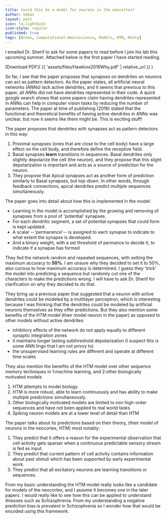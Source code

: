 ```yaml
---
title: Could this be a model for neurons in the neocortex?
author: Sebas
layout: post
icon: fa-lightbulb
icon-style: regular
published: true
tags: [Brown, Computational-Neuroscience, Models, HTM, Monty]
---
```



I emailed Dr. Sherif to ask for some papers to read before I join his lab this upcoming summer. Attached below is the first paper I have started reading.

[Download PDF]( {{ 'assets/files/Hawkins2016Why.pdf' | relative_url }} )

So far, I see that the paper proposes that synapses on dendrites on neurons can act as pattern detectors. As the paper states, all artificial neural networks (ANNs) lack active dendrites, and it seems that previous to this paper, all ANNs did not have dendrites represented in their code. A quick google search shows that some papers claim having dendrites represented in ANNs can help in computer vision tasks by reducing the number of parameters. The paper at time of publishing (2016) stated that the functional and theoretical benefits of having active dendrites in ANNs was unclear, but now it seems like there might be. This is exciting stuff!

The paper proposes that dendrites with synapses act as pattern detectors in this way:
1. Proximal synapses (ones that are close to the cell body) have a large effect on the cell body, and therefore define the receptive field.
2. Basal synapses **learn** transitions in sequences. Basal dendrites only slightly depolarize the cell (the neuron), and they propose that this slight depolarization is important and acts as a source of prediction for the neuron.
3. They propose that Apical synapses act as another form of prediction similarly to Basal synapses, but top-down. In other words, through feedback connections, apical dendrites predict multiple sequences simultaneously.

The paper goes into detail about how this is implemented in the model:
- Learning in the model is accomplished by the growing and removing of synapses from a pool of 'potential' synapses.
- For each dendritic segment, a set of potential synapses that could form is kept updated.
- A scalar --'permanence'-- is assigned to each synapse to indicate to what extent the synapse is developed.
- And a binary weight, with a set threshold of permance to decide it, to indicate if a synapse has formed

They fed the network random and repeated sequences, with setting the maximum accuracy to **50%**. I am unsure why they decided to set it to 50%, also curious to how maximum accuracy is determined. I guess they 'trick' the model into predicting a sequence but randomly cut one of the characters to make the predictions wrong. I will have to ask Dr. Sherif for clarification on why they decided to do that.

They bring up a previous paper that suggested that a neuron with active dendrites could be modeled by a multilayer perceptron, which is interesting because I was thinking that the dendrites could be modeled by artificial neurons themselves as they offer predictions. But they also mention some benefits of the HTM model (their model neuron in the paper) as opposed to other models without active dendrites:
- inhibitory effects of the network do not apply equally to different synaptic integration zones
- it maintains longer lasting subthreshold depolarization (I suspect this is some ANN lingo that I am not privvy to)
- the unsupervised learning rules are different and operate at different time scales

They also mention the benefits of the HTM model over other sequence memory techniques in 1:machine learning, and 2:other biologically motivated models
1. HTM attempts to model biology.
1. HTM is more robust, able to learn continuously and has ability to make multiple predictions simultaneously.
2. Other biologically motivated models are limited to non high-order sequences and have not been applied to real world tasks
2. Spiking neuron models are at a lower level of detail than HTM

The paper talks about its predictions based on their theory, (their model of neurons in the neocortex, HTM) most notably:
1. They predict that it offers a reason for the experimental observation that cell activity gets sparser when a continuous predictable sensory stream is fed as input.
2. They predict that current pattern of cell activity contains information about past stimuli which has been supported by early experimental work.
3. They predict that all excitatory neurons are learning transitions or sequences.

From my basic understanding the HTM model really looks like a candidate for models of the neocortex, and I assume it becomes one in the later papers. I would really like to see how this can be applied to understand illnesses such as Schizophrenia. From my understanding a negative prediction bias is prevalent in Schizophrenia so I wonder how that would be encoded using this framework.